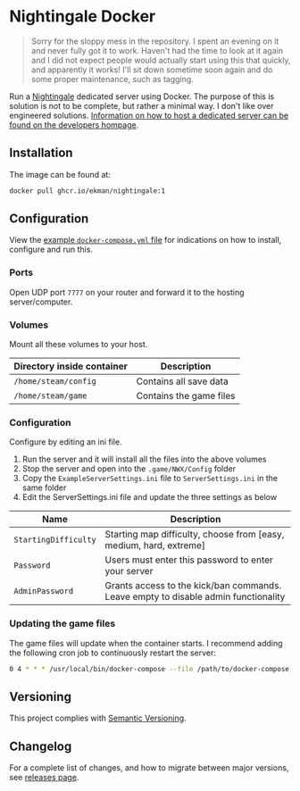 # Nightingale Docker

> Sorry for the sloppy mess in the repository. I spent an evening on it and never fully got it to work. Haven't had the time to look at it again and I did not expect people would actually start using this that quickly, and apparently it works! I'll sit down sometime soon again and do some proper maintenance, such as tagging.

Run a [Nightingale](https://store.steampowered.com/app/1928980/Nightingale/) dedicated server using Docker. The purpose of this is solution is not to be complete, but rather a minimal way. I don't like over engineered solutions. [Information on how to host a dedicated server can be found on the developers hompage](https://playnightingale.com/dedicated-servers).

## Installation

The image can be found at:

```sh
docker pull ghcr.io/ekman/nightingale:1
```

## Configuration

View the [example `docker-compose.yml` file](docker-compose.yml) for indications on how to install, configure and run this.

### Ports

Open UDP port `7777` on your router and forward it to the hosting server/computer.

### Volumes

Mount all these volumes to your host.

| Directory inside container | Description |
| --- | --- |
| `/home/steam/config` | Contains all save data |
| `/home/steam/game` | Contains the game files |

### Configuration

Configure by editing an ini file.
1. Run the server and it will install all the files into the above volumes
1. Stop the server and open into the `.game/NWX/Config` folder
1. Copy the `ExampleServerSettings.ini` file to `ServerSettings.ini` in the same folder
1. Edit the ServerSettings.ini file and update the three settings as below

| Name | Description |
| --- | --- |
| `StartingDifficulty` | Starting map difficulty, choose from [easy, medium, hard, extreme] |
| `Password` | Users must enter this password to enter your server |
| `AdminPassword` | Grants access to the kick/ban commands. Leave empty to disable admin functionality |


### Updating the game files

The game files will update when the container starts. I recommend adding the following cron job to
continuously restart the server:

```sh
0 4 * * * /usr/local/bin/docker-compose --file /path/to/docker-compose.yml restart nightingale >/dev/null 2>&1
```

## Versioning

This project complies with [Semantic Versioning](https://semver.org/).

## Changelog

For a complete list of changes, and how to migrate between major versions, see [releases page](https://github.com/Ekman/Nightingale-Docker/releases).
